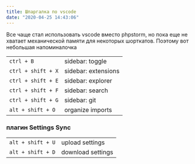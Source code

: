 ```yaml
---
title: Шпаргалка по vscode
date: "2020-04-25 14:43:06"
---
```


Все чаще стал использовать vscode вместо phpstorm, но пока еще не хватает механической памяти для некоторых шорткатов.
Поэтому вот небольшая напоминалочка

|                    |                     |
| ------------------ | ------------------- |
| `ctrl + B`         | sidebar: toggle     |
| `ctrl + shift + X` | sidebar: extensions |
| `ctrl + shift + E` | sidebar: explorer   |
| `ctrl + shift + F` | sidebar: search     |
| `ctrl + shift + G` | sidebar: git        |
| `alt + shift + O`  | organize imports    |

### плагин Settings Sync

|                   |                   |
| ----------------- | ----------------- |
| `alt + shift + U` | upload settings   |
| `alt + shift + D` | download settings |
